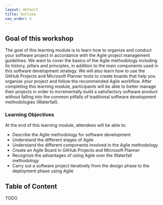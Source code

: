 ```yaml
---
layout: default
title: Outline
nav_order: 3
---
```

## Goal of this workshop

The goal of this learning module is to learn how to organize and conduct your software project in accordance with the Agile project management guidelines. We want to cover the basics of the Agile methodology including its history, pillars and principles, in addition to the main components used in this software development strategy. We will also learn how to use the GitHub Projects and Microsoft Planner tools to create boards that help you organize your project and follow the recommended Agile workflow. After completing this learning module, participants will be able to better manage their projects in order to incrementally build a satisfactory software product without falling into the common pitfalls of traditional software development methodologies (Waterfall).  

### Learning Objectives

At the end of this learning module, attendees will be able to:

- Describe the Agile methodology for software development
- Understand the different stages of Agile
- Understand the different components involved in the Agile methodology
- Create an Agile Board in GitHub Projects and Microsoft Planner
- Recognize the advantages of using Agile over the Waterfall methodology
- Carry out a software project iteratively from the design phase to the deployment phase using Agile

## Table of Content

TODO